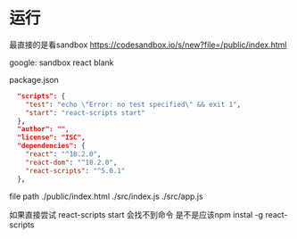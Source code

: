 # 运行

最直接的是看sandbox
https://codesandbox.io/s/new?file=/public/index.html

google: sandbox react blank


package.json
``` json
  "scripts": {
    "test": "echo \"Error: no test specified\" && exit 1",
    "start": "react-scripts start"
  },
  "author": "",
  "license": "ISC",
  "dependencies": {
    "react": "^18.2.0",
    "react-dom": "^18.2.0",
    "react-scripts": "^5.0.1"
  },
```


file path
./public/index.html
./src/index.js
./src/app.js


如果直接尝试 react-scripts start 会找不到命令
是不是应该npm instal -g react-scripts 